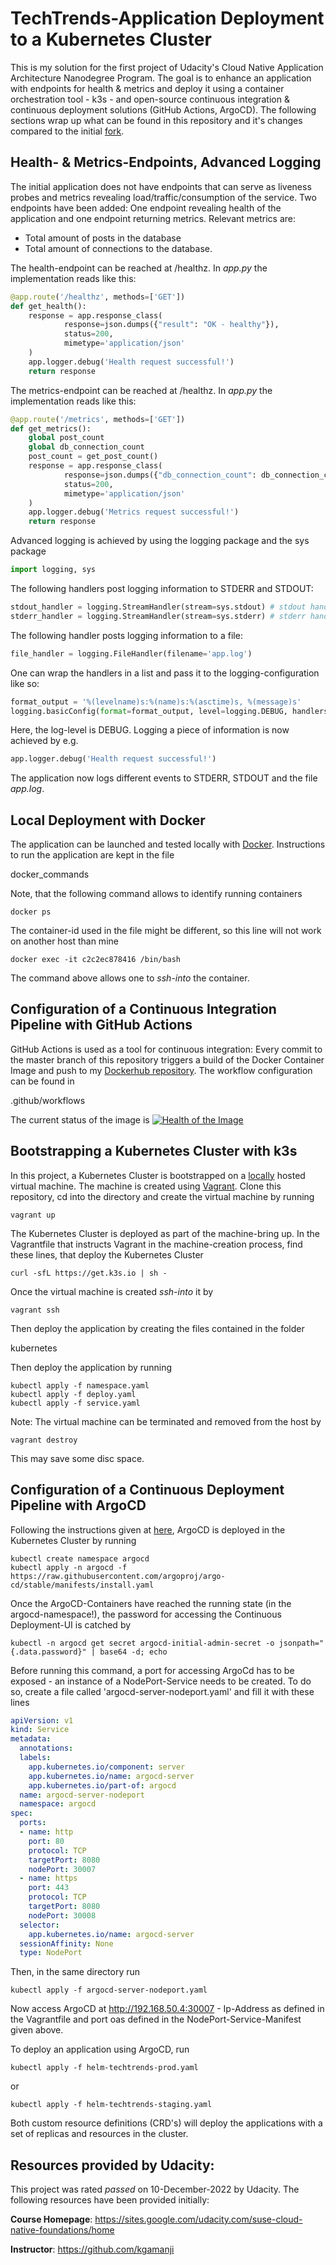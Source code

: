# TechTrends-Application Deployment to a Kubernetes Cluster
This is my solution for the first project of Udacity's Cloud Native Application Architecture Nanodegree Program. The goal is to enhance an application with endpoints for health & metrics and deploy it using a container orchestration tool - k3s - and open-source continuous integration & continuous deployment solutions (GitHub Actions, ArgoCD).
The following sections wrap up what can be found in this repository and it's changes compared to the initial [fork](https://github.com/udacity/nd064_course_1/tree/main/project).

## Health- & Metrics-Endpoints, Advanced Logging
The initial application does not have endpoints that can serve as liveness probes and metrics revealing load/traffic/consumption of the service. Two endpoints have been added: One endpoint revealing health of the application and one endpoint returning metrics. Relevant metrics are:

* Total amount of posts in the database
* Total amount of connections to the database.

The health-endpoint can be reached at /healthz. In *app.py* the implementation reads like this:

```python
@app.route('/healthz', methods=['GET'])
def get_health():
    response = app.response_class(
            response=json.dumps({"result": "OK - healthy"}),
            status=200,
            mimetype='application/json'
    )
    app.logger.debug('Health request successful!')
    return response
```

The metrics-endpoint can be reached at /healthz. In *app.py* the implementation reads like this:

```python
@app.route('/metrics', methods=['GET'])
def get_metrics():
    global post_count
    global db_connection_count
    post_count = get_post_count()
    response = app.response_class(
            response=json.dumps({"db_connection_count": db_connection_count, "post_count": post_count}),
            status=200,
            mimetype='application/json'
    )
    app.logger.debug('Metrics request successful!')
    return response
```

Advanced logging is achieved by using the logging package and the sys package

```python
import logging, sys
```

The following handlers post logging information to STDERR and STDOUT:

```python
stdout_handler = logging.StreamHandler(stream=sys.stdout) # stdout handler `
stderr_handler = logging.StreamHandler(stream=sys.stderr) # stderr handler
```
The following handler posts logging information to a file:

```python
file_handler = logging.FileHandler(filename='app.log')
```

One can wrap the handlers in a list and pass it to the logging-configuration like so:

```python
format_output = '%(levelname)s:%(name)s:%(asctime)s, %(message)s'
logging.basicConfig(format=format_output, level=logging.DEBUG, handlers=create_logging_handlers())
```

Here, the log-level is DEBUG. Logging a piece of information is now achieved by e.g.

```python
app.logger.debug('Health request successful!')
```

The application now logs different events to STDERR, STDOUT and the file *app.log*.

## Local Deployment with Docker
The application can be launched and tested locally with [Docker](https://docs.docker.com/get-docker/). Instructions to run the application are kept in the file

docker_commands

Note, that the following command allows to identify running containers

```console
docker ps
```

The container-id used in the file might be different, so this line will not work on another host than mine

```console
docker exec -it c2c2ec878416 /bin/bash
```

The command above allows one to *ssh-into* the container.

## Configuration of a Continuous Integration Pipeline with GitHub Actions
GitHub Actions is used as a tool for continuous integration: Every commit to the master branch of this repository triggers a build of the Docker Container Image and push to my [Dockerhub repository](https://hub.docker.com/repository/docker/stephanstu/techtrends). The workflow configuration can be found in

.github/workflows

The current status of the image is [![Health of the Image](https://github.com/StephanStu/TechTrends-Application-Deployment-to-Kubernetes/actions/workflows/techtrends-dockerhub.yml/badge.svg)](https://github.com/StephanStu/TechTrends-Application-Deployment-to-Kubernetes/actions/workflows/techtrends-dockerhub.yml)

## Bootstrapping a Kubernetes Cluster with k3s
In this project, a Kubernetes Cluster is bootstrapped on a [locally](https://www.virtualbox.org/wiki/Downloads) hosted virtual machine. The machine is created using [Vagrant](https://developer.hashicorp.com/vagrant/downloads). Clone this repository, cd into the directory and create the virtual machine by running

```console
vagrant up
```

The Kubernetes Cluster is deployed as part of the machine-bring up. In the Vagrantfile that instructs Vagrant in the machine-creation process, find these lines, that deploy the Kubernetes Cluster

```console
curl -sfL https://get.k3s.io | sh -
```

Once the virtual machine is created *ssh-into* it by

```console
vagrant ssh
```

Then deploy the application by creating the files contained in the folder

kubernetes

Then deploy the application by running

```console
kubectl apply -f namespace.yaml
kubectl apply -f deploy.yaml
kubectl apply -f service.yaml
```

Note: The virtual machine can be terminated and removed from the host by

```console
vagrant destroy
```

This may save some disc space.

## Configuration of a Continuous Deployment Pipeline with ArgoCD
Following the instructions given at [here](https://argo-cd.readthedocs.io/en/stable/getting_started/#1-install-argo-cd), ArgoCD is deployed in the Kubernetes Cluster by running  

```console
kubectl create namespace argocd
kubectl apply -n argocd -f https://raw.githubusercontent.com/argoproj/argo-cd/stable/manifests/install.yaml
```

Once the ArgoCD-Containers have reached the running state (in the argocd-namespace!), the password for accessing the Continuous Deployment-UI is catched by

```console
kubectl -n argocd get secret argocd-initial-admin-secret -o jsonpath="{.data.password}" | base64 -d; echo
```

Before running this command, a port for accessing ArgoCd has to be exposed - an instance of a NodePort-Service needs to be created. To do so, create a file called 'argocd-server-nodeport.yaml' and fill it with these lines

```yaml
apiVersion: v1
kind: Service
metadata:
  annotations:
  labels:
    app.kubernetes.io/component: server
    app.kubernetes.io/name: argocd-server
    app.kubernetes.io/part-of: argocd
  name: argocd-server-nodeport
  namespace: argocd
spec:
  ports:
  - name: http
    port: 80
    protocol: TCP
    targetPort: 8080
    nodePort: 30007
  - name: https
    port: 443
    protocol: TCP
    targetPort: 8080
    nodePort: 30008
  selector:
    app.kubernetes.io/name: argocd-server
  sessionAffinity: None
  type: NodePort
```

Then, in the same directory run

```console
kubectl apply -f argocd-server-nodeport.yaml
```

Now access ArgoCD at http://192.168.50.4:30007 - Ip-Address as defined in the Vagrantfile and port oas defined in the NodePort-Service-Manifest given above.

To deploy an application using ArgoCD, run

```console
kubectl apply -f helm-techtrends-prod.yaml
```

or

```console
kubectl apply -f helm-techtrends-staging.yaml
```

Both custom resource definitions (CRD's) will deploy the applications with a set of replicas and resources in the cluster.

## Resources provided by Udacity:
This project was rated *passed* on 10-December-2022 by Udacity. The following resources have been provided initially:

**Course Homepage**: https://sites.google.com/udacity.com/suse-cloud-native-foundations/home

**Instructor**: https://github.com/kgamanji
